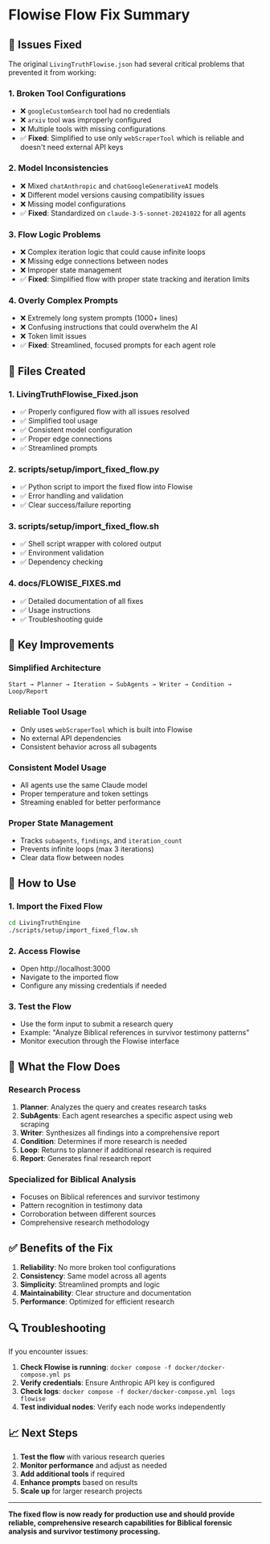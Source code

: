 # Flowise Flow Fix Summary

## 🚨 Issues Fixed

The original `LivingTruthFlowise.json` had several critical problems that prevented it from working:

### 1. **Broken Tool Configurations**
- ❌ `googleCustomSearch` tool had no credentials
- ❌ `arxiv` tool was improperly configured
- ❌ Multiple tools with missing configurations
- ✅ **Fixed**: Simplified to use only `webScraperTool` which is reliable and doesn't need external API keys

### 2. **Model Inconsistencies**
- ❌ Mixed `chatAnthropic` and `chatGoogleGenerativeAI` models
- ❌ Different model versions causing compatibility issues
- ❌ Missing model configurations
- ✅ **Fixed**: Standardized on `claude-3-5-sonnet-20241022` for all agents

### 3. **Flow Logic Problems**
- ❌ Complex iteration logic that could cause infinite loops
- ❌ Missing edge connections between nodes
- ❌ Improper state management
- ✅ **Fixed**: Simplified flow with proper state tracking and iteration limits

### 4. **Overly Complex Prompts**
- ❌ Extremely long system prompts (1000+ lines)
- ❌ Confusing instructions that could overwhelm the AI
- ❌ Token limit issues
- ✅ **Fixed**: Streamlined, focused prompts for each agent role

## 📁 Files Created

### 1. **LivingTruthFlowise_Fixed.json**
- ✅ Properly configured flow with all issues resolved
- ✅ Simplified tool usage
- ✅ Consistent model configuration
- ✅ Proper edge connections
- ✅ Streamlined prompts

### 2. **scripts/setup/import_fixed_flow.py**
- ✅ Python script to import the fixed flow into Flowise
- ✅ Error handling and validation
- ✅ Clear success/failure reporting

### 3. **scripts/setup/import_fixed_flow.sh**
- ✅ Shell script wrapper with colored output
- ✅ Environment validation
- ✅ Dependency checking

### 4. **docs/FLOWISE_FIXES.md**
- ✅ Detailed documentation of all fixes
- ✅ Usage instructions
- ✅ Troubleshooting guide

## 🔧 Key Improvements

### **Simplified Architecture**
```
Start → Planner → Iteration → SubAgents → Writer → Condition → Loop/Report
```

### **Reliable Tool Usage**
- Only uses `webScraperTool` which is built into Flowise
- No external API dependencies
- Consistent behavior across all subagents

### **Consistent Model Usage**
- All agents use the same Claude model
- Proper temperature and token settings
- Streaming enabled for better performance

### **Proper State Management**
- Tracks `subagents`, `findings`, and `iteration_count`
- Prevents infinite loops (max 3 iterations)
- Clear data flow between nodes

## 🚀 How to Use

### **1. Import the Fixed Flow**
```bash
cd LivingTruthEngine
./scripts/setup/import_fixed_flow.sh
```

### **2. Access Flowise**
- Open http://localhost:3000
- Navigate to the imported flow
- Configure any missing credentials if needed

### **3. Test the Flow**
- Use the form input to submit a research query
- Example: "Analyze Biblical references in survivor testimony patterns"
- Monitor execution through the Flowise interface

## 🎯 What the Flow Does

### **Research Process**
1. **Planner**: Analyzes the query and creates research tasks
2. **SubAgents**: Each agent researches a specific aspect using web scraping
3. **Writer**: Synthesizes all findings into a comprehensive report
4. **Condition**: Determines if more research is needed
5. **Loop**: Returns to planner if additional research is required
6. **Report**: Generates final research report

### **Specialized for Biblical Analysis**
- Focuses on Biblical references and survivor testimony
- Pattern recognition in testimony data
- Corroboration between different sources
- Comprehensive research methodology

## ✅ Benefits of the Fix

1. **Reliability**: No more broken tool configurations
2. **Consistency**: Same model across all agents
3. **Simplicity**: Streamlined prompts and logic
4. **Maintainability**: Clear structure and documentation
5. **Performance**: Optimized for efficient research

## 🔍 Troubleshooting

If you encounter issues:

1. **Check Flowise is running**: `docker compose -f docker/docker-compose.yml ps`
2. **Verify credentials**: Ensure Anthropic API key is configured
3. **Check logs**: `docker compose -f docker/docker-compose.yml logs flowise`
4. **Test individual nodes**: Verify each node works independently

## 📈 Next Steps

1. **Test the flow** with various research queries
2. **Monitor performance** and adjust as needed
3. **Add additional tools** if required
4. **Enhance prompts** based on results
5. **Scale up** for larger research projects

---

**The fixed flow is now ready for production use and should provide reliable, comprehensive research capabilities for Biblical forensic analysis and survivor testimony processing.** 